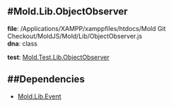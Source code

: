 
#Mold.Lib.ObjectObserver
---------------------------------------

__file__: /Applications/XAMPP/xamppfiles/htdocs/Mold Git Checkout/MoldJS/Mold/Lib/ObjectObserver.js  
__dna__: class  


	

__test__: [Mold.Test.Lib.ObjectObserver](../../Mold/Test/Lib/ObjectObserver.md) 






##Dependencies
--------------

* [Mold.Lib.Event](../../Mold/Lib/Event.md) 



 

 


 



		
